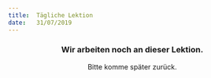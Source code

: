 ```yaml
---
title:  Tägliche Lektion
date:   31/07/2019
---
```


### <center>Wir arbeiten noch an dieser Lektion.</center>
<center>Bitte komme später zurück.</center>